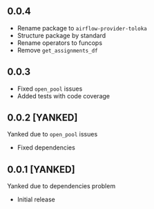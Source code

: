 0.0.4
-------------------
* Rename package to `airflow-provider-toloka`
* Structure package by standard
* Rename operators to funcops
* Remove `get_assignments_df`


0.0.3
-------------------
* Fixed `open_pool` issues
* Added tests with code coverage


0.0.2 [YANKED]
-------------------
Yanked due to `open_pool` issues
* Fixed dependencies


0.0.1 [YANKED]
-------------------
Yanked due to dependencies problem
* Initial release
